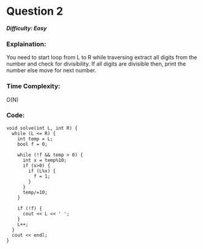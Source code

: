 # Question 2

***Difficulty: Easy***

### Explaination:
You need to start loop from L to R while traversing extract all digits from the number and check for divisibility. If all digits are divisible then, print the number else move for next number.

### Time Complexity:
O(N)

### Code:
```
void solve(int L, int R) {
  while (L <= R) {
    int temp = L;
    bool f = 0;
    
    while (!f && temp > 0) {
      int x = temp%10;
      if (x>0) {
        if (L%x) {
          f = 1;
        }
      }
      temp/=10;
    }
    
    if (!f) {
      cout << L << ' ';
    }
    L++;
  }
  cout << endl;
}

```
